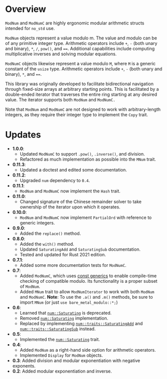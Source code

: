 # Overview
`ModNum` and `ModNumC` are highly ergonomic modular arithmetic structs intended 
for `no_std` use.

`ModNum` objects represent a value modulo m. The value and modulo can be of any
primitive integer type.  Arithmetic operators include `+`, `-` (both unary and binary),
`*`, `/`, `pow()`, and `==`. Additional capabilities include computing multiplicative inverses
and solving modular equations. 

`ModNumC` objects likewise represent a value modulo `M`, where `M` is a generic constant of the
`usize` type. Arithmetic operators include `+`, `-` (both unary and binary), `*`, and `==`.

This library was originally developed to facilitate bidirectional navigation through fixed-size
arrays at arbitrary starting points. This is facilitated by a double-ended iterator that
traverses the entire ring starting at any desired value. The iterator supports both `ModNum` and
`ModNumC.`

Note that `ModNum` and `ModNumC` are not designed to work with arbitrary-length integers, as
they require their integer type to implement the `Copy` trait.

# Updates
* **1.0.0**:
  * Updated `ModNumC` to support `.pow()`, `.inverse()`, and division. 
  * Refactored as much implementation as possible into the `MNum` trait.
* **0.11.3**: 
  * Updated a doctest and edited some documentation.
* **0.11.2**:
  * Upgraded `num` dependency to `0.4`.
* **0.11.1**:
  * `ModNum` and `ModNumC` now implement the `Hash` trait.
* **0.11.0**:
  * Changed signature of the Chinese remainder solver to take ownership of the iterator upon which it operates.
* **0.10.0**:
  * `ModNum` and `ModNumC` now implement `PartialOrd` with reference to generic integers.
* **0.9.0**:
  * Added the `replace()` method.
* **0.8.0**:
  * Added the `with()` method.
  * Updated `SaturatingAdd` and `SaturatingSub` documentation.
  * Tested and updated for Rust 2021 edition.
* **0.7.1**:
  * Added some more documentation tests for `ModNumC`.
* **0.7**:
  * Added `ModNumC`, which uses [const generics](https://rust-lang.github.io/rfcs/2000-const-generics.html)
    to enable compile-time checking of compatible modulo. Its functionality is a proper
    subset of `ModNum`.
  * Added `MNum` trait to allow `ModNumIterator` to work with both `ModNum` and `ModNumC`.
    **Note**: To use the `.a()` and `.m()` methods, be sure to import `MNum` (or just `use bare_metal_modulo::*;`)
* **0.6**:
  * Learned that [`num::Saturating`](https://docs.rs/num/0.3.1/num/trait.Saturating.html) is deprecated.
  * Removed [`num::Saturating`](https://docs.rs/num/0.3.1/num/trait.Saturating.html) implementation.
  * Replaced by implementing [`num::traits::SaturatingAdd`](https://docs.rs/num/0.3.1/x86_64-pc-windows-msvc/num/traits/trait.SaturatingAdd.html) 
    and [`num::traits::SaturatingSub`](https://docs.rs/num/0.3.1/x86_64-pc-windows-msvc/num/traits/trait.SaturatingSub.html) instead.
* **0.5**:
  * Implemented the [`num::Saturating`](https://docs.rs/num/0.3.1/num/trait.Saturating.html) trait.
* **0.4**:
  * Added `ModNum` as a right-hand side option for arithmetic operators.
  * Implemented `Display` for `ModNum` objects.
* **0.3**: Added division and modular exponentiation with negative exponents.
* **0.2**: Added modular exponentiation and inverse.
    